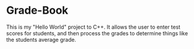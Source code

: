 # Grade-Book
This is my "Hello World" project to C++.  It allows the user to enter test scores for students, and 
then process the grades to determine things like the students average grade.
